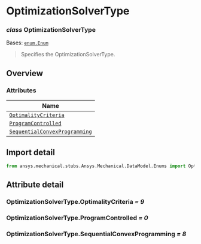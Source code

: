 # OptimizationSolverType

<a id="OptimizationSolverType"></a>

### *class* OptimizationSolverType

Bases: [`enum.Enum`](https://docs.python.org/3/library/enum.html#enum.Enum)

> Specifies the OptimizationSolverType.

> <!-- !! processed by numpydoc !! -->

<a id="overview"></a>

## Overview

### Attributes

| Name |
| -------------------------------------------------------------------------------------- |
| [`OptimalityCriteria`](#OptimizationSolverType.OptimalityCriteria) |
| [`ProgramControlled`](#OptimizationSolverType.ProgramControlled) |
| [`SequentialConvexProgramming`](#OptimizationSolverType.SequentialConvexProgramming) |

<a id="import-detail"></a>

## Import detail

```python
from ansys.mechanical.stubs.Ansys.Mechanical.DataModel.Enums import OptimizationSolverType
```

<a id="attribute-detail"></a>

## Attribute detail

<a id="OptimizationSolverType.OptimalityCriteria"></a>

### OptimizationSolverType.OptimalityCriteria *= 9*

<a id="OptimizationSolverType.ProgramControlled"></a>

### OptimizationSolverType.ProgramControlled *= 0*

<a id="OptimizationSolverType.SequentialConvexProgramming"></a>

### OptimizationSolverType.SequentialConvexProgramming *= 8*

